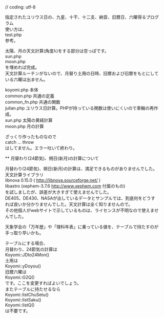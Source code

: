 // coding: utf-8

指定されたユリウス日の、九星、十干、十二支、納音、旧暦日、六曜得るプログラム  
使い方は、  
test.php  
参考。

太陽、月の天文計算(角度λ)をする部分は空っぽです。  
sun.php  
moon.php  
を埋めれば完成。  
天文計算ルーチンがないので、月替り土用の日時、旧暦および旧暦をもとにしている六曜は出ません。



koyomi.php	本体  
common.php	共通の定義  
common_fn.php	共通の関数  
julian.php	ユリウス日計算。PHPが持っている関数は使いにくいので車輪の再作成。  
sun.php 	太陽の黄経計算  
moon.php	月の計算  



ざっくり作ったものなので  
catch ... throw  
はしてません。エラー吐いて終わり。  




** 月替わり(24節気)、朔日(新月)の計算について  

月替わり(24節気)、朔日(新月)の計算は、満足できるものがありませんでした。  
  天文計算ライブラリ  
     libnova 0.15.0 ( http://libnova.sourceforge.net/ )  
     libastro (xephem-3.7.6 http://www.xephem.com 付属のもの)  
    を試しましたが、誤差が大きすぎて使えませんでした。  
  DE405、DE430、NASAが出しているデータとサンプルでは、到底何をどうすれば良いか分かりませんでした。天文計算は全く知りませんので。  
  その他個人がwebサイトで示しているものは、ライセンスが不明なので使えませんでした。  


天象学会の「万年歴」や「理科年表」に乗っている値を、テーブルで持たすのが手っ取り早いかも。


テーブルにする場合、  
月替わり、24節気の計算は  
  Koyomi::JDto24Mon()  
土用は  
  Koyomi::yDoyou()  
旧暦六曜は  
  Koyomi::G2Q()  
です。ここを変更すればよいでしょう。  
またテーブルに持たせるなら  
    Koyomi::listChuSetu()  
    Koyomi::listSaku()  
    Koyomi::listQ()  
は不要です。

